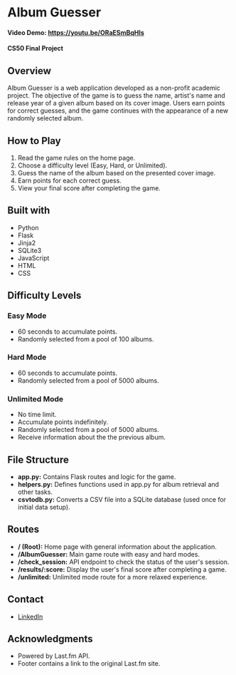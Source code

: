 # Album Guesser
#### Video Demo:  https://youtu.be/ORaESmBqHIs
**CS50 Final Project**

## Overview

Album Guesser is a web application developed as a non-profit academic project. The objective of the game is to guess the name, artist's name and release year of a given album based on its cover image. Users earn points for correct guesses, and the game continues with the appearance of a new randomly selected album.

## How to Play

1. Read the game rules on the home page.
2. Choose a difficulty level (Easy, Hard, or Unlimited).
3. Guess the name of the album based on the presented cover image.
4. Earn points for each correct guess.
5. View your final score after completing the game.

## Built with

- Python
- Flask
- Jinja2
- SQLite3
- JavaScript
- HTML
- CSS

## Difficulty Levels

### Easy Mode
- 60 seconds to accumulate points.
- Randomly selected from a pool of 100 albums.

### Hard Mode
- 60 seconds to accumulate points.
- Randomly selected from a pool of 5000 albums.

### Unlimited Mode
- No time limit.
- Accumulate points indefinitely.
- Randomly selected from a pool of 5000 albums.
- Receive information about the the previous album.

## File Structure

- **app.py:** Contains Flask routes and logic for the game.
- **helpers.py:** Defines functions used in app.py for album retrieval and other tasks.
- **csvtodb.py:** Converts a CSV file into a SQLite database (used once for initial data setup).

## Routes

- **/ (Root):** Home page with general information about the application.
- **/AlbumGuesser:** Main game route with easy and hard modes.
- **/check_session:** API endpoint to check the status of the user's session.
- **/results/:score:** Display the user's final score after completing a game.
- **/unlimited:** Unlimited mode route for a more relaxed experience.

## Contact
- [LinkedIn](https://www.linkedin.com/in/felipe-luiz-wlodkowski-953255273/)

## Acknowledgments

- Powered by Last.fm API.
- Footer contains a link to the original Last.fm site.
